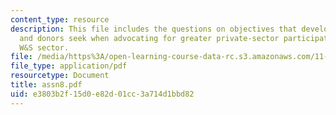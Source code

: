 ```yaml
---
content_type: resource
description: This file includes the questions on objectives that developing countries
  and donors seek when advocating for greater private-sector participation in the
  W&S sector.
file: /media/https%3A/open-learning-course-data-rc.s3.amazonaws.com/11-479-water-and-sanitation-infrastructure-planning-in-developing-countries-spring-2005/e3803b2f15d0e82d01cc3a714d1bbd82_assn8.pdf
file_type: application/pdf
resourcetype: Document
title: assn8.pdf
uid: e3803b2f-15d0-e82d-01cc-3a714d1bbd82
---
```

